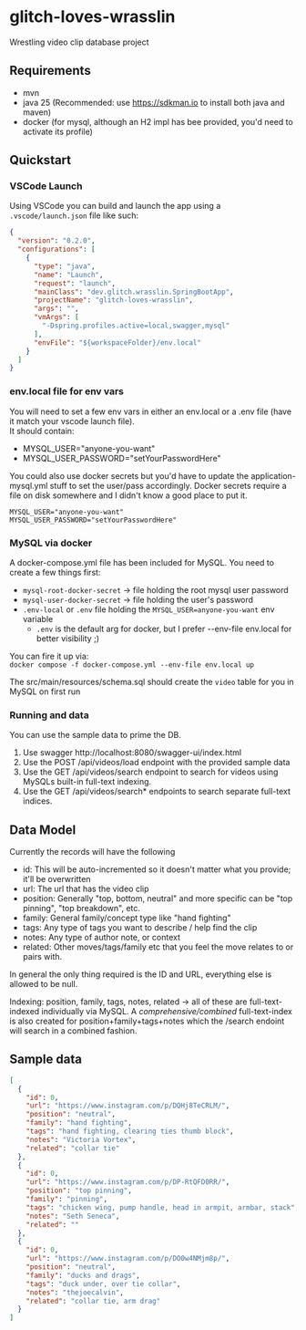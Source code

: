 # glitch-loves-wrasslin
Wrestling video clip database project

## Requirements
- mvn
- java 25 (Recommended: use https://sdkman.io to install both java and maven)
- docker (for mysql, although an H2 impl has bee provided, you'd need to activate its profile)

## Quickstart
### VSCode Launch
Using VSCode you can build and launch the app using a `.vscode/launch.json` file like such:
```json
{
  "version": "0.2.0",
  "configurations": [
    {
      "type": "java",
      "name": "Launch",
      "request": "launch",
      "mainClass": "dev.glitch.wrasslin.SpringBootApp",
      "projectName": "glitch-loves-wrasslin",
      "args": "",
      "vmArgs": [
        "-Dspring.profiles.active=local,swagger,mysql"
      ],
      "envFile": "${workspaceFolder}/env.local"
    }
  ]
}
```
### env.local file for env vars
You will need to set a few env vars in either an env.local or a .env file (have it match your vscode launch file).  
It should contain:
- MYSQL_USER="anyone-you-want"
- MYSQL_USER_PASSWORD="setYourPasswordHere"

You could also use docker secrets but you'd have to update the application-mysql.yml stuff to set the user/pass accordingly.
Docker secrets require a file on disk somewhere and I didn't know a good place to put it.

```env.local
MYSQL_USER="anyone-you-want"
MYSQL_USER_PASSWORD="setYourPasswordHere"
```

### MySQL via docker
A docker-compose.yml file has been included for MySQL.  You need to create a few things first:
- `mysql-root-docker-secret` -> file holding the root mysql user password
- `mysql-user-docker-secret` -> file holding the user's password
- `.env-local` or `.env` file holding the `MYSQL_USER=anyone-you-want` env variable
  - `.env` is the default arg for docker, but I prefer --env-file env.local for better visibility ;)

You can fire it up via:  
`docker compose -f docker-compose.yml --env-file env.local up`

The src/main/resources/schema.sql should create the `video` table for you in MySQL on first run

### Running and data
You can use the sample data to prime the DB.

1. Use swagger http://localhost:8080/swagger-ui/index.html
2. Use the POST /api/videos/load endpoint with the provided sample data
3. Use the GET /api/videos/search endpoint to search for videos using MySQLs built-in full-text indexing.
4. Use the GET /api/videos/search* endpoints to search separate full-text indices.

## Data Model
Currently the records will have the following
- id: This will be auto-incremented so it doesn't matter what you provide; it'll be overwritten
- url: The url that has the video clip
- position: Generally "top, bottom, neutral" and more specific can be "top pinning", "top breakdown", etc.
- family: General family/concept type like "hand fighting"
- tags: Any type of tags you want to describe / help find the clip
- notes: Any type of author note, or context
- related: Other moves/tags/family etc that you feel the move relates to or pairs with.

In general the only thing required is the ID and URL, everything else is allowed to be null.

Indexing: position, family, tags, notes, related -> all of these are full-text-indexed individually via MySQL.
A _comprehensive/combined_ full-text-index is also created for position+family+tags+notes which the /search endoint will search in a combined fashion.

## Sample data
```json
[
  {
    "id": 0,
    "url": "https://www.instagram.com/p/DQHj8TeCRLM/",
    "position": "neutral",
    "family": "hand fighting",
    "tags": "hand fighting, clearing ties thumb block",
    "notes": "Victoria Vortex",
    "related": "collar tie"
  },
  {
    "id": 0,
    "url": "https://www.instagram.com/p/DP-RtQFD0RR/",
    "position": "top pinning",
    "family": "pinning",
    "tags": "chicken wing, pump handle, head in armpit, armbar, stack",
    "notes": "Seth Seneca",
    "related": ""
  },
  {
    "id": 0,
    "url": "https://www.instagram.com/p/DO0w4NMjm8p/",
    "position": "neutral",
    "family": "ducks and drags",
    "tags": "duck under, over tie collar",
    "notes": "thejoecalvin",
    "related": "collar tie, arm drag"
  }
]
```
